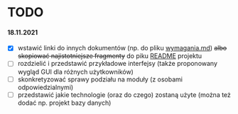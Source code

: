 # TODO

#### 18.11.2021

- [x] wstawić linki do innych dokumentów (np. do pliku [wymagania.md](wymagania.md "docs/wymagania.md")) ~~albo skopiować najistotniejsze fragmenty~~ do piku [README](../README.md "README.md") projektu
- [ ] rozdzielić i przedstawić przykładowe interfejsy (także proponowany wygląd GUI dla różnych użytkowników)
- [ ] skonkretyzować sprawy podziału na moduły (z osobami odpowiedzialnymi)
- [ ] przedstawić jakie technologie (oraz do czego) zostaną użyte (można też dodać np. projekt bazy danych)
